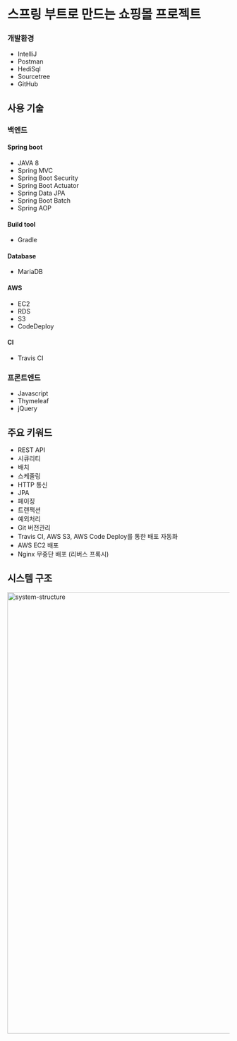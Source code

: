 # 스프링 부트로 만드는 쇼핑몰 프로젝트

### 개발환경
* IntelliJ
* Postman
* HediSql
* Sourcetree
* GitHub

## 사용 기술
### 백엔드
#### Spring boot
* JAVA 8
* Spring MVC
* Spring Boot Security
* Spring Boot Actuator
* Spring Data JPA
* Spring Boot Batch
* Spring AOP

#### Build tool
* Gradle

#### Database
* MariaDB

#### AWS
* EC2
* RDS
* S3
* CodeDeploy

#### CI
* Travis CI

### 프론트엔드
* Javascript
* Thymeleaf
* jQuery

## 주요 키워드
* REST API
* 시큐리티
* 배치
* 스케줄링
* HTTP 통신
* JPA
* 페이징
* 트랜잭션
* 예외처리
* Git 버전관리
* Travis CI, AWS S3, AWS Code Deploy를 통한 배포 자동화
* AWS EC2 배포
* Nginx 무중단 배포 (리버스 프록시)

## 시스템 구조
<img width="1000" alt="system-structure" src="https://user-images.githubusercontent.com/40568894/63693784-e9ae5a00-c84f-11e9-909f-df6a3cc7304c.png">